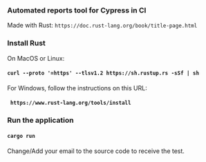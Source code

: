 ### Automated reports tool for Cypress in CI

Made with Rust:
`https://doc.rust-lang.org/book/title-page.html`


### Install Rust

On MacOS or Linux:
#### `curl --proto '=https' --tlsv1.2 https://sh.rustup.rs -sSf | sh`

For Windows, follow the instructions on this URL:
#### ` https://www.rust-lang.org/tools/install`

### Run the application

#### `cargo run`

Change/Add your email to the source code to receive the test.